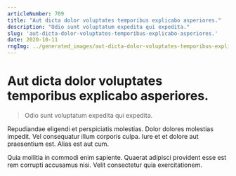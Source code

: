 ```yaml
---
articleNumber: 709
title: "Aut dicta dolor voluptates temporibus explicabo asperiores."
description: "Odio sunt voluptatum expedita qui expedita."
slug: 'aut-dicta-dolor-voluptates-temporibus-explicabo-asperiores.'
date: 2020-10-11
rngImg: ../generated_images/aut-dicta-dolor-voluptates-temporibus-explicabo-asperiores..jpg
---
```


# Aut dicta dolor voluptates temporibus explicabo asperiores.

> Odio sunt voluptatum expedita qui expedita.

Repudiandae eligendi et perspiciatis molestias. Dolor dolores molestias impedit. Vel consequatur illum corporis culpa. Iure et et dolore aut praesentium est. Alias est aut cum.
 Quia mollitia in commodi enim sapiente. Quaerat adipisci provident esse est rem corrupti accusamus nisi. Velit consectetur quia exercitationem.

